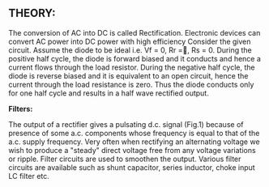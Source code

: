 ## THEORY:

The conversion of AC into DC is called Rectification. Electronic devices can convert AC power into DC power with high efficiency
Consider the given circuit. Assume the diode to be ideal i.e. Vf  = 0,  Rr =, Rs  = 0. During  the positive half cycle, the diode is forward biased and it conducts and hence a current flows through the load resistor. During the negative half cycle, the diode is reverse biased and it is equivalent to an open circuit, hence the current through the load resistance is zero. Thus the diode conducts only for one half cycle and results in a half wave rectified output.

<b>Filters:</b>

The output of a rectifier gives a pulsating d.c. signal (Fig.1) because of presence of
some a.c. components whose frequency is equal to that of the a.c. supply frequency. Very
often when rectifying an alternating voltage we wish to produce a "steady" direct voltage free
from any voltage variations or ripple. Filter circuits are used to smoothen the output. Various
filter circuits are available such as shunt capacitor, series inductor, choke input LC filter etc.
